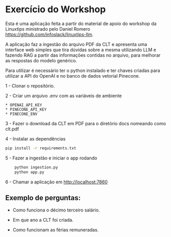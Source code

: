 # Exercício do Workshop

Esta é uma aplicação feita a partir do material de apoio do workshop da Linuxtips ministrado pelo Daniel Romero <https://github.com/infoslack/linuxtips-llm>. 

A aplicação faz a ingestão do arquivo PDF da CLT e apresenta uma interface web simples que tira dúvidas sobre a mesma utilizando LLM e fazendo RAG a partir das informações contidas no arquivo, para melhorar as respostas do modelo genérico.

Para utilizar é necessário ter o python instalado e ter chaves criadas para utilizar a API do OpenAI e no banco de dados vetorial Pinecone. 

1 - Clonar o repositório.

2 - Criar um arquivo .env com as variáveis de ambiente

    * OPENAI_API_KEY 
    * PINECONE_API_KEY
    * PINECONE_ENV

3 - Fazer o download da CLT em PDF para o diretório docs nomeando como clt.pdf

4 - Instalar as dependências 

```bash
pip install -r requirements.txt

```

5 - Fazer a ingestão e iniciar o app rodando 

```bash
    python ingestion.py 
    python app.py
```
 
6 - Chamar a aplicação em <http://localhost:7860>

## Exemplo de perguntas: 

- Como funciona o décimo terceiro salário. 

- Em que ano a CLT foi criada.

- Como funcionam as férias remuneradas.



